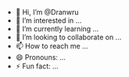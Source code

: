 - 👋 Hi, I’m @Dranwru
- 👀 I’m interested in ...
- 🌱 I’m currently learning ...
- 💞️ I’m looking to collaborate on ...
- 📫 How to reach me ...
- 😄 Pronouns: ...
- ⚡ Fun fact: ...

<!---
Dranwru/Dranwru is a ✨ special ✨ repository because its `README.md` (this file) appears on your GitHub profile.
You can click the Preview link to take a look at your changes.
--->
